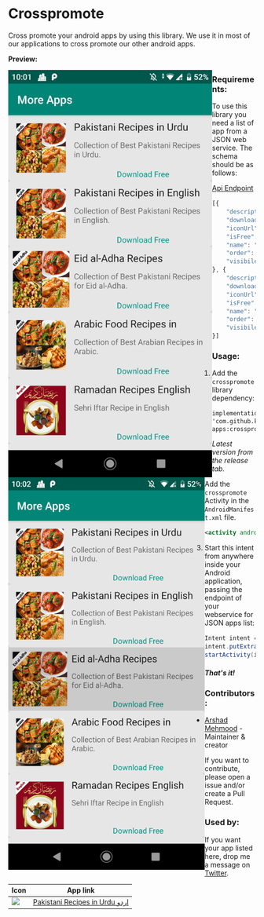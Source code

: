 # Crosspromote
Cross promote your android apps by using this library. We use it in most of our applications to cross promote our other android apps. 

**Preview:**

<p align="center">
  <img align="left" src="1.png" width="415"/>
  <img align="left" src="2.png" width="400"/> 
</p>  

### Requirements:

To  use this library you need a list of app from a JSON web service. The schema should be as follows:

[Api Endpoint](https://crosspromote.firebaseio.com/recipe.json)

~~~js
[{
    "description": "Collection of Best Pakistani Recipes in Urdu.",
    "downloadUrl": "https://play.google.com/store/apps/details?id=com.kookydroidapps.pakistanifoodrecipes.urdu",
    "iconUrl": "https://goodfood.recipes/public/app/pakistaniUrduAppLogo.png",
    "isFree": true,
    "name": "Pakistani Recipes in Urdu",
    "order": 0,
    "visibile": true
}, {
    "description": "Collection of Best Pakistani Recipes in English.",
    "downloadUrl": "https://play.google.com/store/apps/details?id=com.kookydroidapps.pakistanifoodrecipes.english",
    "iconUrl": "https://goodfood.recipes/public/app/pakistaniEnglishAppLogo.png",
    "isFree": true,
    "name": "Pakistani Recipes in English",
    "order": 1,
    "visibile": true
}]
~~~

### Usage:

1. Add the `crosspromote` library dependency:

   ```
   implementation 'com.github.kookydroid-apps:crosspromote:${latest_version}'
   ```

   *Latest version from the release tab.*

2. Add the `crosspromote` Activity in the `AndroidManifest.xml` file.

   ```xml
   <activity android:name="com.kookydroidapps.crosspromote.CrossPromote"></activity>
   ```

3. Start this intent from anywhere inside your Android application, passing the endpoint of your webservice for JSON apps list:

   ```java
   Intent intent = new Intent(MainActivity.this, CrossPromote.class);
   intent.putExtra("url", "https://crosspromote.firebaseio.com/recipe.json");
   startActivity(intent);
   ```

   ##### That's it!

### Contributors:

* [Arshad Mehmood](<https://arshadmehmood.com/> ) - Maintainer & creator

If you want to contribute, please open a issue and/or create a Pull Request. 

### Used by:

If you want your app listed here, drop me a message on [Twitter](<https://twitter.com/arshad115> ).

Icon                                                                                                         | App link
-------------------------------------------------------------------------------------------------------------|-----------
<img src="https://lh3.googleusercontent.com/HoXI1vDFDQ4UI7yI0ycPnRy7LlM4-FC06uRwiXh2Uenls5n751G5_5jzxyVhMnovRzI=w48-rw" /> | [Pakistani Recipes in Urdu اردو][PakistaniRecipes]


[PakistaniRecipes]:      https://play.google.com/store/apps/details?id=com.kookydroidapps.pakistanifoodrecipes.urdu
